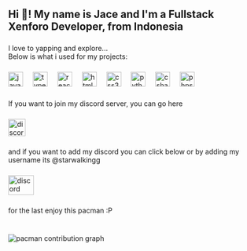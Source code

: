 <h2 align="left">Hi 👋! My name is Jace and I'm a Fullstack Xenforo Developer, from Indonesia</h2>

###

<p align="left">I love to yapping and explore...<br>Below is what i used for my projects:</p>

###

<div align="left">
  <img src="https://cdn.jsdelivr.net/gh/devicons/devicon/icons/javascript/javascript-original.svg" height="30" alt="javascript logo"  />
  <img width="12" />
  <img src="https://cdn.jsdelivr.net/gh/devicons/devicon/icons/typescript/typescript-original.svg" height="30" alt="typescript logo"  />
  <img width="12" />
  <img src="https://cdn.jsdelivr.net/gh/devicons/devicon/icons/react/react-original.svg" height="30" alt="react logo"  />
  <img width="12" />
  <img src="https://cdn.jsdelivr.net/gh/devicons/devicon/icons/html5/html5-original.svg" height="30" alt="html5 logo"  />
  <img width="12" />
  <img src="https://cdn.jsdelivr.net/gh/devicons/devicon/icons/css3/css3-original.svg" height="30" alt="css3 logo"  />
  <img width="12" />
  <img src="https://cdn.jsdelivr.net/gh/devicons/devicon/icons/python/python-original.svg" height="30" alt="python logo"  />
  <img width="12" />
  <img src="https://cdn.jsdelivr.net/gh/devicons/devicon/icons/csharp/csharp-original.svg" height="30" alt="csharp logo"  />
  <img width="12" />
  <img src="https://cdn.jsdelivr.net/gh/devicons/devicon/icons/phpstorm/phpstorm-original.svg" height="30" alt="phpstorm logo"  />
</div>

###

<p align="left">If you want to join my discord server, you can go here</p>

###

<div align="left">
  <a href="https://discord.gg/EAzFzdxSyu" target="_blank">
    <img src="https://img.shields.io/static/v1?message=Discord&logo=discord&label=&color=7289DA&logoColor=white&labelColor=&style=for-the-badge" height="35" alt="discord logo"  />
  </a>
</div>

###

<p align="left">and if you want to add my discord you can click below or by adding my username its @starwalkingg</p>

###

<div align="left">
  <a href="starwalkingg" target="_blank">
    <img src="https://raw.githubusercontent.com/maurodesouza/profile-readme-generator/master/src/assets/icons/social/discord/default.svg" width="52" height="40" alt="discord logo"  />
  </a>
</div>

###

<p align="left">for the last enjoy this pacman :P</p>

###

<br clear="both">

<picture>
  <source media="(prefers-color-scheme: dark)" srcset="https://raw.githubusercontent.com/jacejupiter/jacejupiter/output/pacman-contribution-graph-dark.svg">
  <source media="(prefers-color-scheme: light)" srcset="https://raw.githubusercontent.com/jacejupiter/jacejupiter/output/pacman-contribution-graph.svg">
  <img alt="pacman contribution graph" src="https://raw.githubusercontent.com/jacejupiter/jacejupiter/output/pacman-contribution-graph.svg">
</picture>

###
